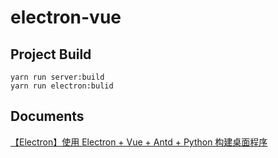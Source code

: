 # electron-vue

## Project Build

```
yarn run server:build
yarn run electron:bulid
```

## Documents

[【Electron】使用 Electron + Vue + Antd + Python 构建桌面程序](https://www.vksir.zone/posts/electron-vue-antd-python/)